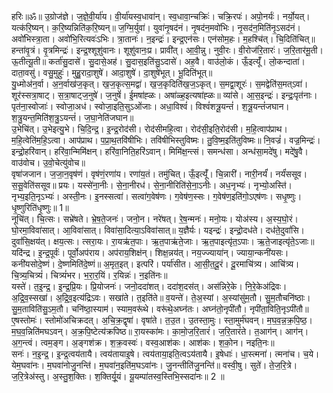 

  
हरिः॥ॐ॥ उ॒ग्रोज॑ज्ञे। ज॒ज्ञे॒वी॒र्या॑य। वी॒र्या॑यस्व॒धावा॑न्। स्व॒धावा॒न्चक्रिः॑। चक्रि॒रपः॑। अपो॒नर्यः॑। नर्यो॒यत्। यत्क॑रि॒ष्यन्। क॒रि॒ष्यन्निति॑क॒रि॒ष्यन्॥ ज॒ग्मि॒र्युवा॑। युवा॑नृ॒षद॑नं। नृ॒षद॑न॒मवो॑भिः। नृ॒सद॑न॒मिति॑नृ॒ऽसद॑नं। अवो॑भिस्त्रा॒ता। अवो॑भि॒रित्यवः॑ऽभिः। त्रा॒तानः॑। न॒इन्द्रः॑। इन्द्र॒एन॑सः। एन॑सोम॒हः। म॒हश्चि॑त्। चि॒दिति॑चित्॥  
हन्ता॑वृ॒त्रं। वृ॒त्रमिन्द्रः॑। इन्द्र॒श्शूशु॑वानः। शूशु॑वानः॒प्र। प्रावी॑त्। आ॒वी॒न्नु। नुवी॒रः। वी॒रोज॑रि॒तारः॑। ज॒रि॒तार॑मू॒ती। ऊ॒तीत्यू॒ती॥ कर्ता॑सु॒दासे॑। सु॒दासे॒अह॑। सु॒दास॒इति॑सु॒ऽदासे॑। अह॒वै। वाउ॑लो॒कं। ऊँ॒इत्यूँ॑। लो॒कन्दाता॑। दाता॒वसु॑। वसु॒मुहुः॑। मुहु॒रादा॒शुषे॑। आदा॒शुषे॑। दा॒शुषे॑भूत्। भू॒दिति॑भूत्॥  
यु॒ध्मोअ॑न॒र्वा। अ॒न॒र्वाख॑ज॒कृत्। ख॒ज॒कृत्स॒मद्वा॑। ख॒ज॒कृदिति॑ख॒ज॒ऽकृत्। स॒मद्वा॒शूरः॑। स॒मद्वेति॑स॒मत्ऽवा॑। शूर॑स्सत्रा॒षाट्। स॒त्रा॒षाट्ज॒नुषे॑। ज॒नुषें॑। ई॒मषा॑ह्ळः। अषा॑ळ्ह॒इत्यषा॑ह्ळः॥ व्या॑से। आ॒स॒इन्द्रः॑। इन्द्रः॒पृत॑नाः। पृत॑ना॒स्वोजाः॑। स्वोजा॒अध॑। स्वोजा॒इति॒सुऽओ॑जाः। अधा॒विश्वं॑। विश्वं॑शत्रू॒यन्तं॑। श॒त्रू॒यन्तं॑जघान। श॒त्रु॒यन्त॒मिति॑श॒त्रु॒ऽयन्तं॑। ज॒घा॒नेति॑जघान॥  
उ॒भेचि॑त्। उ॒भेइत्यु॒भे। चि॒दि॒न्द्र॒। इ॒न्द्र॒रोद॑सी। रोद॑सीमहि॒त्वा। रोद॑सी॒इति॒रोद॑सी। म॒हि॒त्वाप॑प्राथ। म॒हि॒त्वेति॑म॒हि॒ऽत्वा। आप॑प्राथ। प॒प्रा॒थ॒तवि॑षीभिः। तवि॑षीभिस्तुविष्मः। तु॒वि॒ष्म॒इति॑तुविष्मः॥ नि॒वज्रं॑। वज्र॒मिन्द्रः॑। इन्द्रो॒हरि॑वान्। हरि॑वा॒न्मिमि॑क्षन्। हरि॑वा॒निति॒हरि॑ऽवान्। मिमि॑क्ष॒न्त्सं। समन्ध॑सा। अन्ध॑सा॒मदे॑षु। मदे॑षु॒वै। वाउ॑वोच। उ॒वो॒चेत्यु॑वोच॥  
वृषा॑जजान। ज॒जा॒न॒वृष॑णं। वृष॑णं॒रणा॑य। रणा॑य॒तं। तमु॑चित्। ऊँ॒इत्यूँ॑। चि॒न्नारी॑। नारी॒नर्यं॑। नर्यं॑ससूव। स॒सू॒वेति॑ससूव॥ प्रयः। यस्से॑ना॒नीः। से॒ना॒नीरध॑। से॒ना॒नीरिति॑से॒ना॒ऽनीः। अध॒नृभ्यः॑। नृभ्यो॒अस्ति॑। नृभ्य॒इति॒नृऽभ्यः॑। अस्ती॒नः। इ॒नस्सत्वा॑। सत्वा॑ग॒वेष॑णः। ग॒वेष॑ण॒स्सः। ग॒वेष॑ण॒इति॑गो॒ऽएष॑णः। सधृ॒ष्णुः। धृ॒ष्णुरिति॑धृ॒ष्णुः॥ 1॥  
नूचि॑त्। चि॒त्सः। सभ्रे॑षते। भ्रे॒ष॒ते॒जनः॑। जनो॒न। नरे॑षत्। रे॒ष॒न्मनः॑। मनो॒यः। योअ॑स्य। अ॒स्य॒घो॒रं। घो॒रमा॒विवा॑सात्। आ॒विवा॑सात्। विवा॑सा॒दित्या॒ऽविवा॑सात्॥ य॒ज्ञैर्यः। यइन्द्रः॑। इन्द्रो॒दध॑ते। दध॑ते॒दुवां॑सि। दुवां॑सि॒क्षय॑त्। क्षय॒त्सः। त्सरा॒यः। रा॒यऋ॑त॒पाः। ऋ॒त॒पाऋ॑ते॒जाः। ऋ॒त॒पाइत्यृ॑त॒ऽपाः। ऋ॒ते॒जाइत्यृ॑ते॒ऽजाः॥  
यदि॑न्द्र। इ॒न्द्र॒पूर्वः॑। पूर्वो॒अप॑राय। अप॑राय॒शिक्ष॑न्। शिक्ष॒न्नय॑त्। नय॒ज्ज्याया॑न्। ज्याया॒न्कनी॑यसः। कनी॑यसोदे॒ष्णं। दे॒ष्णमिति॑दे॒ष्णं॥ अ॒मृत॒इत्। इत्परि॑। पर्या॑सीत। आ॒सी॒त॒दू॒रं। दू॒रमाचि॑त्र्य। आचि॑त्र्य। चि॒त्र्य॒चित्र्यं॑। चित्र्यं॑भर। भ॒रा॒र॒यिं। र॒यिन्नः॑। न॒इति॑नः॥  
यस्ते॑। त॒इ॒न्द्र॒। इ॒न्द्र॒प्रि॒यः। प्रि॒योजनः॑। जनो॒ददा॑शत्। ददा॑श॒दस॑त्। अस॑न्निरे॒के। नि॒रे॒केअ॑द्रिवः। अ॒द्रि॒व॒स्सखा॑। अ॒द्रि॒व॒इत्य॑द्रिऽवः। सखा॑ते। त॒इति॑ते॥ व॒यन्ते॑। ते॒अ॒स्यां। अ॒स्यांसु॑म॒तौ। सु॒म॒तौचनि॑ष्ठाः। सु॒म॒ताविति॑सु॒ऽम॒तौ। चनि॑ष्ठा॒स्याम॑। स्याम॒वरू॑थे। वरू॑थे॒अघ्न॑तः। अघ्न॑तो॒नृपी॑तौ। नृपी॑ता॒विति॒नृऽपी॑तौ॥  
ए॒षस्तोमः॑। स्तोमो॑अचिक्रदत्। अ॒चि॒क्र॒द्वृषा॑। वृषा॑ते। त॒उ॒त। उ॒तस्ता॒मुः। स्ता॒मुर्म॑घवन्। म॒घ॒व॒न्न॒क्र॒पि॒ष्ठ॒। म॒घ॒व॒न्निति॑मघऽवन्। अ॒क्र॒पि॒ष्टेत्य॑क्रपिष्ठ॥ रा॒यस्का॑मः। का॒मो॒ज॒रि॒तारं॑। ज॒रि॒तारं॑ते। त॒आग॑न्। आग॑न्। अ॒ग॒न्त्वं। त्वम॒ङ्ग। अ॒ङ्गश॑क्र। श॒क्र॒वस्वः॑। वस्व॒आश॑कः। आश॑कः। श॒को॒न। नइति॒नः॥  
सनः॑। न॒इ॒न्द्र॒। इ॒न्द्र॒त्वय॑तायै। त्वय॑तायाइ॒षे। त्वय॑ताया॒इति॒त्वऽय॑तायै। इ॒षेधाः॑। धा॒स्त्मना॑। त्मना॑च। च॒ये। येम॒घवा॑नः। म॒घवा॑नोजु॒नन्ति॑। म॒घवा॑न॒इति॑म॒घऽवा॑नः। जु॒नन्तीति॑जु॒नन्ति॑॥ वस्वी॒षु। सुते॑। ते॒ज॒रि॒त्रे। ज॒रि॒त्रेअ॑स्तु। अ॒स्तु॒श॒क्तिः। श॒क्तिर्यू॒यं। यू॒यम्पा॑तस्व॒स्तिभि॒स्सदा॑नः॥ 2 ॥  
